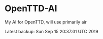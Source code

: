 # OpenTTD-AI
My AI for OpenTTD, will use primarily air

Latest backup: Sun Sep 15 20:37:01 UTC 2019
